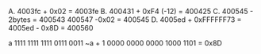 A. 4003fc + 0x02 = 4003fe
B. 400431 + 0xF4 (-12) = 400425
C.  400545 - 2bytes = 400543 
    400547 -0x02 = 400545
D. 4005ed + 0xFFFFFF73 = 4005ed - 0x8D = 400560


a      1111 1111 1111 0111 0011
~a + 1 0000 0000 0000 1000 1101 = 0x8D

